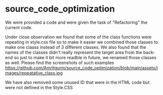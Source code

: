 # source_code_optimization

We were provided a code and were given the task of "Refactoring" the current code. 

Under close observation we found that some of the class functions were repeating in style.css 
file so to make it easier we combined those classes to make one claass instead of 3 different classes.
We also found that the names of the classes didn't really represent the target area from the back-end 
so just to make it bit more readble in future, we renamed those classes as well. 
Please find the screenshots of such examples
https://github.com/Amritgurm/source_code_optimization/blob/main/assets/images/repeatative_class.jpg


We have also removed some unused ID that were in the HTML code but were not defined in the Style.CSS
